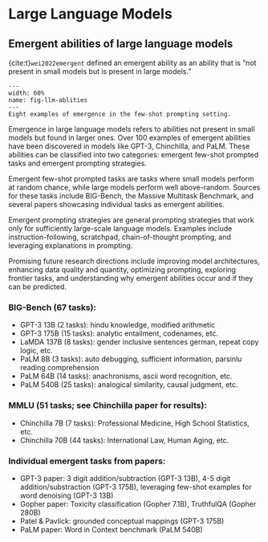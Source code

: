 # Large Language Models

## Emergent abilities of large language models

{cite:t}`wei2022emergent` defined an emergent ability as an ability that is “not present in small models but is present in large models.”

```{figure} ../figs/deep_nlp/llms/llm_ablities.png
---
width: 60%
name: fig-llm-ablities
---
Eight examples of emergence in the few-shot prompting setting.
```

Emergence in large language models refers to abilities not present in small models but found in larger ones. Over 100 examples of emergent abilities have been discovered in models like GPT-3, Chinchilla, and PaLM. These abilities can be classified into two categories: emergent few-shot prompted tasks and emergent prompting strategies.

Emergent few-shot prompted tasks are tasks where small models perform at random chance, while large models perform well above-random. Sources for these tasks include BIG-Bench, the Massive Multitask Benchmark, and several papers showcasing individual tasks as emergent abilities.

Emergent prompting strategies are general prompting strategies that work only for sufficiently large-scale language models. Examples include instruction-following, scratchpad, chain-of-thought prompting, and leveraging explanations in prompting.

Promising future research directions include improving model architectures, enhancing data quality and quantity, optimizing prompting, exploring frontier tasks, and understanding why emergent abilities occur and if they can be predicted.

### BIG-Bench (67 tasks):

- GPT-3 13B (2 tasks): hindu knowledge, modified arithmetic
- GPT-3 175B (15 tasks): analytic entailment, codenames, etc.
- LaMDA 137B (8 tasks): gender inclusive sentences german, repeat copy logic, etc.
- PaLM 8B (3 tasks): auto debugging, sufficient information, parsinlu reading comprehension
- PaLM 64B (14 tasks): anachronisms, ascii word recognition, etc.
- PaLM 540B (25 tasks): analogical similarity, causal judgment, etc.

### MMLU (51 tasks; see Chinchilla paper for results):

- Chinchilla 7B (7 tasks): Professional Medicine, High School Statistics, etc.
- Chinchilla 70B (44 tasks): International Law, Human Aging, etc.

### Individual emergent tasks from papers:

- GPT-3 paper: 3 digit addition/subtraction (GPT-3 13B), 4-5 digit addition/substraction (GPT-3 175B), leveraging few-shot examples for word denoising (GPT-3 13B)
- Gopher paper: Toxicity classification (Gopher 7.1B), TruthfulQA (Gopher 280B)
- Patel & Pavlick: grounded conceptual mappings (GPT-3 175B)
- PaLM paper: Word in Context benchmark (PaLM 540B)
